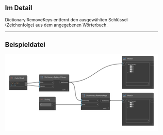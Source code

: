 ## Im Detail
Dictionary.RemoveKeys entfernt den ausgewählten Schlüssel (Zeichenfolge) aus dem angegebenen Wörterbuch.
___
## Beispieldatei

![RemoveKeys](./DesignScript.Builtin.Dictionary.RemoveKeys_img.png)


